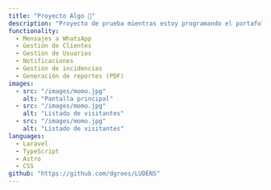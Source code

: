 ```yaml
---
title: "Proyecto Algo 🤞"
description: "Proyecto de prueba mientras estoy programando el portafolio, además en esta línea pruebo que tan largo puede ser la descripción de 'Description', y verificar si no se me desajusta mucho el estilo en base al largo de texto..."
functionality:
  - Mensajes a WhatsApp
  - Gestión de Clientes 
  - Gestión de Usuarios
  - Notificaciones
  - Gestión de incidencias
  - Generación de reportes (PDF)
images:
  - src: "/images/momo.jpg"
    alt: "Pantalla principal"
  - src: "/images/momo.jpg"
    alt: "Listado de visitantes"
  - src: "/images/momo.jpg"
    alt: "Listado de visitantes"
languages:
  - Laravel
  - TypeScript
  - Astro
  - CSS
github: "https://github.com/dgroes/LUDENS"
---
```

